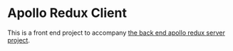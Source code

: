 # Apollo Redux Client

This is a front end project to accompany [the back end apollo redux server project](https://github.com/willclarktech/apollo-redux-client.git).
